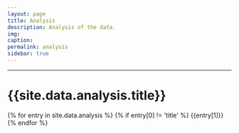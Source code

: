 ```yaml
---
layout: page
title: Analysis
description: Analysis of the data.
img:
caption:
permalink: analysis
sidebar: true
---
```


---


# {{site.data.analysis.title}}

{% for entry in site.data.analysis %}
{% if entry[0] != 'title' %}
{{entry[1]}}
{% endfor %}
